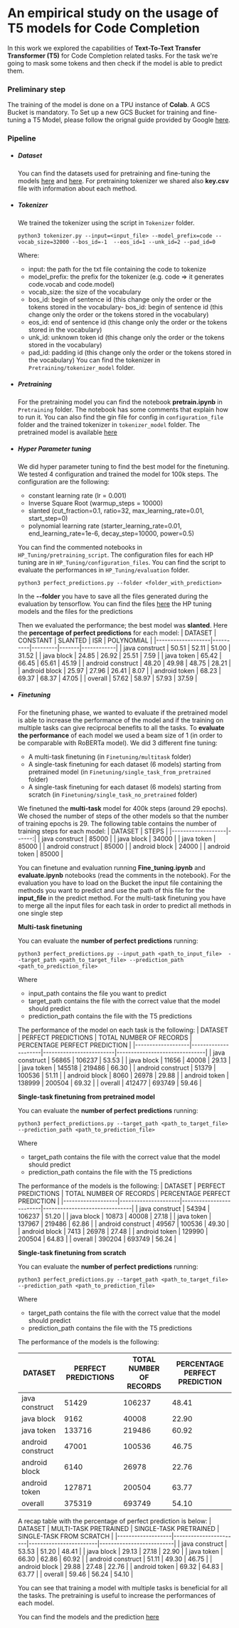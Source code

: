 # An empirical study on the usage of T5 models for Code Completion

In this work we explored the capabilities of **Text-To-Text Transfer Transformer (T5)** for Code Completion related tasks. For the task we're going to mask some tokens and then check if the model is able to predict them.

### Preliminary step
The training of the model is done on a TPU instance of **Colab**.
A GCS Bucket is mandatory.
To Set up a new GCS Bucket for training and fine-tuning a T5 Model, please follow the orignal guide provided by Google [here](https://cloud.google.com/storage/docs/quickstart-console).


### Pipeline
* ##### Dataset

    You can find the datasets used for pretraining and fine-tuning the models [here](https://drive.google.com/drive/folders/17LlqNQeZ6BkRACJY34munsHtymOqLunV?usp=sharing) and [here](https://drive.google.com/drive/folders/1_tSaJzoG3v9ypwmI3HzR2GTbWgWgZJ-L?usp=sharing). 
    For pretraining tokenizer we shared also **key.csv** file with information about each method.
* ##### Tokenizer

    We trained the tokenizer using the script in `Tokenizer` folder.
    ```
    python3 tokenizer.py --input=<input_file> --model_prefix=code --vocab_size=32000 --bos_id=-1  --eos_id=1 --unk_id=2 --pad_id=0
    ```
    Where:
    - input: the path for the txt file containing the code to tokenize 
    - model_prefix: the prefix for the tokenizer (e.g. code => it generates code.vocab and code.model)
    - vocab_size: the size of the vocabulary
    - bos_id: begin of sentence id (this change only the order or the tokens stored in the vocabulary- bos_id: begin of sentence id (this change only the order or the tokens stored in the vocabulary)
    - eos_id: end of sentence id (this change only the order or the tokens stored in the vocabulary)
    - unk_id: unknown token id (this change only the order or the tokens stored in the vocabulary)
    - pad_id: padding id (this change only the order or the tokens stored in the vocabulary)
    You can find the tokenizer in `Pretraining/tokenizer_model` folder.
    
* ##### Pretraining
    
    For the pretraining model you can find the notebook **pretrain.ipynb** in `Pretraining` folder. 
    The notebook has some comments that explain how to run it.
    You can also find the gin file for config in `configuration_file` folder and the trained tokenizer in `tokenizer_model` folder.
    The pretrained model is available [here](https://drive.google.com/drive/folders/1783WqX5GypthAG9FS2uYlSDR9d0zslEB?usp=sharing)
* ##### Hyper Parameter tuning

    We did hyper parameter tuning to find the best model for the finetuning.
    We tested 4 configuration and trained the model for 100k steps.
    The configuration are the following:
    - constant learning rate (lr = 0.001)
    - Inverse Square Root (warmup_steps = 10000)
    - slanted (cut_fraction=0.1, ratio=32, max_learning_rate=0.01, start_step=0)
    - polynomial learning rate (starter_learning_rate=0.01, end_learning_rate=1e-6, decay_step=10000, power=0.5)
    
    You can find the commented notebooks in `HP_Tuning/pretraining_script`.
    The configuration files for each HP tuning are in `HP_Tuning/configuration_files`.
    You can find the script to evaluate the performances in `HP_Tuning/evaluation` folder.
    ```
    python3 perfect_predictions.py --folder <folder_with_prediction> 
    ```
    In the **--folder** you have to save all the files generated during the evaluation by tensorflow.
    You can find the files [here](https://drive.google.com/drive/folders/1HoqMM1adk7AiLknvc42ErjGcpgQn9jiM?usp=sharing) the HP tuning models and the files for the predictions
    
    Then we evaluated the performance; the best model was **slanted**.
    Here the **percentage of perfect predictions** for each model:
    | DATASET           | CONSTANT | SLANTED | ISR   | POLYNOMIAL |
    |-------------------|----------|---------|-------|------------|
    | java construct    |    50.51 |   52.11 | 51.00 |      31.52 |
    | java block        |    24.85 |   26.92 | 25.51 |       7.59 |
    | java token        |    65.42 |   66.45 | 65.61 |      45.19 |
    | android construct |    48.20 |   49.98 | 48.75 |      28.21 |
    | android block     |    25.97 |   27.96 | 26.41 |       8.07 |
    | android token     |    68.23 |   69.37 | 68.37 |      47.05 |
    | overall           |    57.62 |   58.97 | 57.93 |      37.59 |
    
* ##### Finetuning

    For the finetuning phase, we wanted to evaluate if the pretrained model is able to increase the performance of the model and if the training on multiple tasks can give reciprocal benefits to all the tasks.
    To **evaluate the performance** of each model we used a beam size of 1 (in order to be comparable with RoBERTa model).
    We did 3 different fine tuning:
    - A multi-task finetuning (in `Finetuning/multitask` folder)
    - A single-task finetuning for each dataset (6 models) starting from pretrained model (in `Finetuning/single_task_from_pretrained` folder)
    - A single-task finetuning for each dataset (6 models) starting from scratch (in `Finetuning/single_task_no_pretrained` folder)
    
    We finetuned the **multi-task** model for 400k steps (around 29 epochs).
    We chosed the number of steps of the other models so that the number of training epochs is 29.
    The following table contains the number of training steps for each model:
    | DATASET           | STEPS |
    |-------------------|------:|
    | java construct    | 85000 |
    | java block        | 34000 |
    | java token        | 85000 |
    | android construct | 85000 |
    | android block     | 24000 |
    | android token     | 85000 |
    
    You can finetune and evaluation running **Fine_tuning.ipynb** and **evaluate.ipynb** notebooks (read the comments in the notebook).
    For the evaluation you have to load on the Bucket the input file containing the methods you want to predict and use the path of this file for the **input_file** in the predict method.
    For the multi-task finetuning you have to merge all the input files for each task in order to predict all methods in one single step
    
    **Multi-task finetuning**
    
    You can evaluate the **number of perfect predictions** running:
    ```
    python3 perfect_predictions.py --input_path <path_to_input_file>  --target_path <path_to_target_file> --prediction_path <path_to_prediction_file>
    ```
    Where
    - input_path contains the file you want to predict
    - target_path contains the file with the correct value that the model should predict
    - prediction_path contains the file with the T5 predictions
    
    The performance of the model on each task is the following:
    | DATASET           | PERFECT PREDICTIONS | TOTAL NUMBER OF RECORDS | PERCENTAGE PERFECT PREDICTION |
    |-------------------|---------------------|-------------------------|-------------------------------|
    | java construct    |               56865 |                  106237 |                         53.53 |
    | java block        |               11656 |                   40008 |                         29.13 |
    | java token        |              145518 |                  219486 |                         66.30 |
    | android construct |               51379 |                  100536 |                         51.11 |
    | android block     |                8060 |                   26978 |                         29.88 |
    | android token     |              138999 |                  200504 |                         69.32 |
    | overall           |              412477 |                  693749 |                         59.46 |
    
    **Single-task finetuning from pretrained model**
    
    You can evaluate the **number of perfect predictions** running:
    ```
    python3 perfect_predictions.py --target_path <path_to_target_file> --prediction_path <path_to_prediction_file>
    ```
    Where
    - target_path contains the file with the correct value that the model should predict
    - prediction_path contains the file with the T5 predictions

    The performance of the models is the following:
    | DATASET           | PERFECT PREDICTIONS | TOTAL NUMBER OF RECORDS | PERCENTAGE PERFECT PREDICTION |
    |-------------------|---------------------|-------------------------|-------------------------------|
    | java construct    |               54394 |                  106237 |                         51.20 |
    | java block        |               10873 |                   40008 |                         27.18 |
    | java token        |              137967 |                  219486 |                         62.86 |
    | android construct |               49567 |                  100536 |                         49.30 |
    | android block     |                7413 |                   26978 |                         27.48 |
    | android token     |              129990 |                  200504 |                         64.83 |
    | overall           |              390204 |                  693749 |                         56.24 |
    
    **Single-task finetuning from scratch**
    
    You can evaluate the **number of perfect predictions** running:
    ```
    python3 perfect_predictions.py --target_path <path_to_target_file> --prediction_path <path_to_prediction_file>
    ```
    Where
    - target_path contains the file with the correct value that the model should predict
    - prediction_path contains the file with the T5 predictions
    
    The performance of the models is the following:
    
    | DATASET           | PERFECT PREDICTIONS | TOTAL NUMBER OF RECORDS | PERCENTAGE PERFECT PREDICTION |
    |-------------------|---------------------|-------------------------|-------------------------------|
    | java construct    |               51429 |                  106237 |                         48.41 |
    | java block        |                9162 |                   40008 |                         22.90 |
    | java token        |              133716 |                  219486 |                         60.92 |
    | android construct |               47001 |                  100536 |                         46.75 |
    | android block     |                6140 |                   26978 |                         22.76 |
    | android token     |              127871 |                  200504 |                         63.77 |
    | overall           |              375319 |                  693749 |                         54.10 |
    
    A recap table with the percentage of perfect prediction is below:
    | DATASET           | MULTI-TASK PRETRAINED | SINGLE-TASK PRETRAINED | SINGLE-TASK FROM SCRATCH |
    |-------------------|-----------------------|------------------------|--------------------------|
    | java construct    |                 53.53 |                  51.20 |                    48.41 |
    | java block        |                 29.13 |                  27.18 |                    22.90 |
    | java token        |                 66.30 |                  62.86 |                    60.92 |
    | android construct |                 51.11 |                  49.30 |                    46.75 |
    | android block     |                 29.88 |                  27.48 |                    22.76 |
    | android token     |                 69.32 |                  64.83 |                    63.77 |
    | overall           |                 59.46 |                  56.24 |                    54.10 |
    
    You can see that training a model with multiple tasks is beneficial for all the tasks.
    The pretraining is useful to increase the performances of each model.
    
    You can find the models and the prediction [here](https://drive.google.com/drive/folders/1tRsKzKvcmJRaczOUzYHmhIlR8WZR38qY?usp=sharing)
    
    